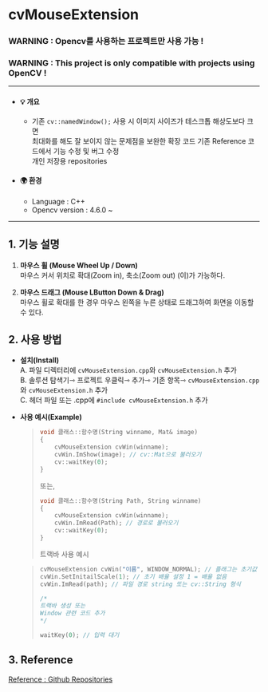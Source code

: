 # cvMouseExtension
### WARNING : Opencv를 사용하는 프로젝트만 사용 가능 !
### WARNING : This project is only compatible with projects using OpenCV !  
---
* #### 💡 개요
  * 기존 ```cv::namedWindow();``` 사용 시 이미지 사이즈가 
테스크톱 해상도보다 크면  
최대화를 해도 잘 보이지 않는 문제점을 보완한 확장 코드
기존 Reference 코드에서 기능 수정 및 버그 수정   
개인 저장용 repositories      
   
* #### 🌍 환경
  * Language : C++
  * Opencv version : 4.6.0 ~

---
<!-------------------------------------------------------------Part 1------------------------------------------------------------------------------------------>

 ## 1. 기능 설명


 1. __마우스 휠 (Mouse Wheel Up / Down)__  
    마우스 커서 위치로 확대(Zoom in), 축소(Zoom out) (이)가 가능하다. 

       
 2. __마우스 드래그 (Mouse LButton Down & Drag)__      
    마우스 휠로 확대를 한 경우 마우스 왼쪽을 누른 상태로 드래그하여 화면을 이동할 수 있다.
     

 <!-------------------------------------------------------------Part 2------------------------------------------------------------------------------------------>
 
## 2. 사용 방법
   * __설치(Install)__   
      A. 파일 디렉터리에 ```cvMouseExtension.cpp```와 ```cvMouseExtension.h``` 추가  
      B. 솔루션 탐색기⇾ 프로젝트 우클릭⇾ 추가⇾ 기존 항목⇾ ```cvMouseExtension.cpp```와 ```cvMouseExtension.h``` 추가   
      C. 헤더 파일 또는 .cpp에  ```#include cvMouseExtension.h``` 추가  

   * __사용 예시(Example)__
		>	```cpp
		>	void 클래스::함수명(String winname, Mat& image)
		>	{
		>		cvMouseExtension cvWin(winname);
		>		cvWin.ImShow(image); // cv::Mat으로 불러오기
		>		cv::waitKey(0);
		>	}
		>	```
		>	또는,
		>	```cpp
		>	void 클래스::함수명(String Path, String winname)
		>	{
		>		cvMouseExtension cvWin(winname);
		>		cvWin.ImRead(Path); // 경로로 불러오기
		>		cv::waitKey(0);
		>	}
		>	```
		>	
		> 트랙바 사용 예시

		>	```cpp
		>	cvMouseExtension cvWin("이름", WINDOW_NORMAL); // 플래그는 초기값 1
		>	cvWin.SetInitailScale(1); // 초기 배율 설정 1 = 배율 없음
		>	cvWin.ImRead(path); // 파일 경로 string 또는 cv::String 형식
		>	
		>	/*
		>	트랙바 생성 또는 
		>	Window 관련 코드 추가
		>	*/
		>	
		>	waitKey(0); // 입력 대기
		>	```
## 3. Reference 
 [Reference : Github Repositories](https://github.com/DennisLiu1993/Zoom-In-Out-with-OpenCV)



